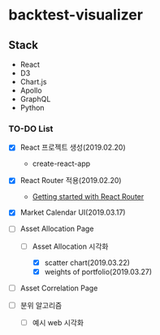# backtest-visualizer

## Stack

- React
- D3
- Chart.js
- Apollo
- GraphQL
- Python

### TO-DO List

- [x] React 프로젝트 생성(2019.02.20)

  - create-react-app

- [x] React Router 적용(2019.02.20)

  - [Getting started with React Router](https://codeburst.io/getting-started-with-react-router-5c978f70df91)

- [x] Market Calendar UI(2019.03.17)

- [ ] Asset Allocation Page

  - [ ] Asset Allocation 시각화

    - [x] scatter chart(2019.03.22)
    - [x] weights of portfolio(2019.03.27)

- [ ] Asset Correlation Page

- [ ] 분위 알고리즘
  - [ ] 예시 web 시각화
